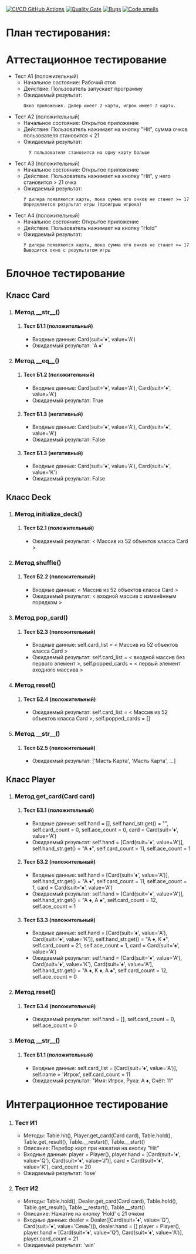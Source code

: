 [![CI/CD GitHub Actions](https://github.com/Scrooge2727/python-test/actions/workflows/main.yml/badge.svg)](https://github.com/juicissKa/blackjack/actions/workflows/main.yml)
[![Quality Gate](https://sonarcloud.io/api/project_badges/measure?project=Scrooge2727_python-test&metric=alert_status)](https://sonarcloud.io/dashboard?id=juicissKa_blackjack)
[![Bugs](https://sonarcloud.io/api/project_badges/measure?project=Scrooge2727_python-test&metric=bugs)](https://sonarcloud.io/summary/new_code?id=juicissKa_blackjack)
[![Code smells](https://sonarcloud.io/api/project_badges/measure?project=Scrooge2727_python-test&metric=code_smells)](https://sonarcloud.io/dashboard?id=juicissKa_blackjack)
# План тестирования:

# Аттестационное тестирование
  - Тест А1 (положительный)
    - Начальное состояние: Рабочий стол
    - Действие: Пользователь запускает программу
    - Ожидаемый результат:
        ```
        Окно приложения. Дилер имеет 2 карты, игрок имеет 2 карты.
        ```               
  - Тест А2 (положительный)
    - Начальное состояние: Открытое приложение
    - Действие: Пользователь нажимает на кнопку "Hit", сумма очков пользователя становится < 21
    - Ожидаемый результат: 
      ```                  
     	У пользователя становится на одну карту больше
      ```                         
  - Тест А3 (положительный)
    - Начальное состояние: Открытое приложение
    - Действие: Пользователь нажимает на кнопку "Hit", у него становится > 21 очка
    - Ожидаемый результат: 
        ```
        У дилера появляются карты, пока сумма его очков не станет >= 17
        Определяется результат игры (проигрыш игрока)
        ```                      
  - Тест А4 (положительный)
    - Начальное состояние: Открытое приложение
    - Действие: Пользователь нажимает на кнопку "Hold"
    - Ожидаемый результат: 
        ```                           
        У дилера появляются карты, пока сумма его очков не станет >= 17
        Выводится окно с результатом игры
        ```                            

# Блочное тестирование
## Класс Card
<ol>
  <li>
    <h3>Метод __str__()</h3>
    <ol>
    	<li>
    	  <h4>Тест Б1.1 (положительный)</h4>
    	  <ul>
    	    <li>Входные данные: Card(suit='♦', value='A')</li>
    	    <li>Ожидаемый результат: 'A ♦'</li>
    	  </ul>
    	</li>
    </ol>
  </li>
  <li>
    <h3>Метод __eq__()</h3>
    <ol>
    	<li>
    	  <h4>Тест Б1.2 (положительный)</h4>
    	  <ul>
    	    <li>Входные данные: Card(suit='♦', value='A'), Card(suit='♦', value='A')</li>
    	    <li>Ожидаемый результат: True</li>
    	  </ul>
    	</li>
        <li>
    	  <h4>Тест Б1.3 (негативный)</h4>
    	  <ul>
    	    <li>Входные данные: Card(suit='♦', value='A'), Card(suit='♠', value='A')</li>
    	    <li>Ожидаемый результат: False</li>
    	  </ul>
    	</li>
        <li>
    	  <h4>Тест Б1.3 (негативный)</h4>
    	  <ul>
    	    <li>Входные данные: Card(suit='♦', value='A'), Card(suit='♦', value='K')</li>
    	    <li>Ожидаемый результат: False</li>
    	  </ul>
    	</li>
    </ol>
  </li>
</ol>

## Класс Deck

<ol>
  <li>
    <h3>Метод initialize_deck()</h3>
    <ol>
    	<li>
    	  <h4>Тест Б2.1 (положительный)</h4>
    	  <ul>
    	    <li>Ожидаемый результат: < Массив из 52 объектов класса Card ></li>
    	  </ul>
    	</li>
    </ol>
  </li>
  <li>
    <h3>Метод shuffle()</h3>
    <ol>
    	<li>
    	  <h4>Тест Б2.2 (положительный)</h4>
    	  <ul>
    	    <li>Входные данные: < Массив из 52 объектов класса Card ></li>
    	    <li>Ожидаемый результат: < входной массив с изменённым порядком ></li>
    	  </ul>
    	</li>
    </ol>
  </li>
  <li>
    <h3>Метод pop_card()</h3>
    <ol>
    	<li>
    	  <h4>Тест Б2.3 (положительный)</h4>
    	  <ul>
    	    <li>Входные данные: self.card_list = < Массив из 52 объектов класса Card ></li>
    	    <li>Ожидаемый результат: self.card_list = < входной массив без первого элемент >, self.popped_cards = < первый элемент входного массива ></li>
    	  </ul>
    	</li>
    </ol>
  </li>
  <li>
    <h3>Метод reset()</h3>
    <ol>
    	<li>
    	  <h4>Тест Б2.4 (положительный)</h4>
    	  <ul>
    	    <li>Ожидаемый результат: self.card_list = < Массив из 52 объектов класса Card >, self.popped_cards = [] </li>
    	  </ul>
    	</li>
    </ol>
  </li>
  <li>
    <h3>Метод __str__()</h3>
    <ol>
    	<li>
    	  <h4>Тест Б2.5 (положительный)</h4>
    	  <ul>
    	    <li>Ожидаемый результат: ['Масть Карта', 'Масть Карта', ...] </li>
    	  </ul>
    	</li>
    </ol>
  </li>
</ol>

## Класс Player

<ol>
  <li>
    <h3>Метод get_card(Card card)</h3>
    <ol>
    	<li>
    	  <h4>Тест Б3.1 (положительный)</h4>
    	  <ul>
            <li>Входные данные: self.hand = [], self.hand_str.get() = "", self.card_count = 0, self.ace_count = 0, card = Card(suit='♦', value='A')</li>
    	    <li>Ожидаемый результат: self.hand = [Card(suit='♦', value='A')], self.hand_str.get() = "A ♦", self.card_count = 11, self.ace_count = 1</li>
    	  </ul>
    	</li>
    	<li>
    	  <h4>Тест Б3.2 (положительный)</h4>
    	  <ul>
            <li>Входные данные: self.hand = [Card(suit='♦', value='A')], self.hand_str.get() = "A ♦", self.card_count = 11, self.ace_count = 1, card = Card(suit='♠', value='A')</li>
    	    <li>Ожидаемый результат: self.hand = [Card(suit='♦', value='A')], self.hand_str.get() = "A ♦, A ♠", self.card_count = 12, self.ace_count = 1</li>
    	  </ul>
    	</li>
    	<li>
    	  <h4>Тест Б3.3 (положительный)</h4>
    	  <ul>
            <li>Входные данные: self.hand = [Card(suit='♦', value='A'), Card(suit='♦', value='K')], self.hand_str.get() = "A ♦, K ♦", self.card_count = 21, self.ace_count = 1, card = Card(suit='♠', value='A')</li>
    	    <li>Ожидаемый результат: self.hand = [Card(suit='♦', value='A'), Card(suit='♦', value='K'), Card(suit='♠', value='A'], self.hand_str.get() = "A ♦, K ♦, A ♠", self.card_count = 12, self.ace_count = 0</li>
    	  </ul>
    	</li>
    </ol>
  </li>
  <li>
    <h3>Метод reset()</h3>
    <ol>
    	<li>
    	  <h4>Тест Б3.4 (положительный)</h4>
    	  <ul>
    	    <li>Ожидаемый результат: self.hand = [], self.card_count = 0, self.ace_count = 0</li>
    	  </ul>
    	</li>
    </ol>
  </li>
  <li>
    <h3>Метод __str__()</h3>
    <ol>
    	<li>
    	  <h4>Тест Б1.1 (положительный)</h4>
    	  <ul>
    	    <li>Входные данные: self.card_list = [Card(suit='♦', value='A')], self.name = 'Игрок', self.card_count = 11</li>
    	    <li>Ожидаемый результат: "Имя: Игрок, Рука: A ♦, Счёт: 11" </li>
    	  </ul>
    	</li>
    </ol>
  </li>
</ol>

# Интеграционное тестирование
<ol>
  <li>
    <h3>Тест И1</h3>
    <ul>
      <li>Методы: Table.hit(), Player.get_card(Card card), Table.hold(), Table.get_result(), Table.__restart(), Table.__start()</li>
      <li>Описание: Перебор карт при нажатии на кнопку "Hit" </li>
      <li>Входные данные: player = Player(), player.hand = [Card(suit='♦', value='Q'), Card(suit='♦', value='J')], card = Card(suit='♦', value='K'), card_count = 20</li>
      <li>Ожидаемый результат: 'lose'</li>
    </ul>	
  </li>
    <li>
    <h3>Тест И2</h3>
    <ul>
      <li>Методы: Table.hold(), Dealer.get_card(Card card), Table.hold(), Table.get_result(), Table.__restart(), Table.__start()</li>
      <li>Описание: Нажатие на кнопку 'Hold' с 21 очком </li>
      <li>Входные данные: dealer = Dealer([Card(suit='♦', value='Q'), Card(suit='♦', value='Семь')]), dealer.hand = [] player = Player(), player.hand = [Card(suit='♦', value='Q'), Card(suit='♦', value='A')], player.card_count = 21</li>
      <li>Ожидаемый результат: 'win'</li>
    </ul>	
  </li>
</ol>


